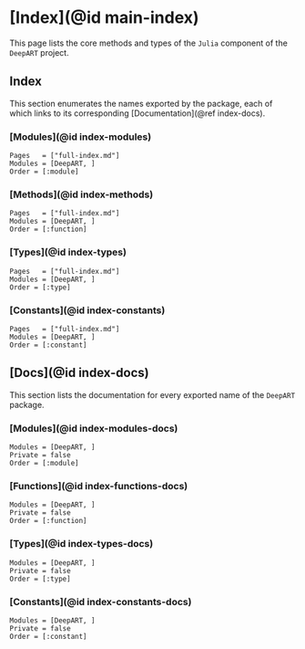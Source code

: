 # [Index](@id main-index)

This page lists the core methods and types of the `Julia` component of the `DeepART` project.

## Index

This section enumerates the names exported by the package, each of which links to its corresponding [Documentation](@ref index-docs).

### [Modules](@id index-modules)

```@index
Pages   = ["full-index.md"]
Modules = [DeepART, ]
Order = [:module]
```

### [Methods](@id index-methods)

```@index
Pages   = ["full-index.md"]
Modules = [DeepART, ]
Order = [:function]
```

### [Types](@id index-types)

```@index
Pages   = ["full-index.md"]
Modules = [DeepART, ]
Order = [:type]
```

### [Constants](@id index-constants)

```@index
Pages   = ["full-index.md"]
Modules = [DeepART, ]
Order = [:constant]
```

## [Docs](@id index-docs)

This section lists the documentation for every exported name of the `DeepART` package.

### [Modules](@id index-modules-docs)

```@autodocs
Modules = [DeepART, ]
Private = false
Order = [:module]
```

### [Functions](@id index-functions-docs)

```@autodocs
Modules = [DeepART, ]
Private = false
Order = [:function]
```

### [Types](@id index-types-docs)

```@autodocs
Modules = [DeepART, ]
Private = false
Order = [:type]
```

### [Constants](@id index-constants-docs)

```@autodocs
Modules = [DeepART, ]
Private = false
Order = [:constant]
```
